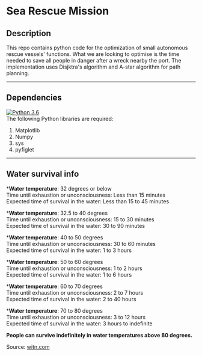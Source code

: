 # Sea Rescue Mission

## Description
This repo contains python code for the optimization of small autonomous rescue vessels' functions. What we are looking to optimise is the time needed to save all people in danger after a wreck nearby the port. The implementation uses Disjktra's algorithm and A-star algorithm for path planning.

***

## Dependencies
[![Python 3.6](https://img.shields.io/badge/python-3.6-blue.svg)](https://www.python.org/downloads/release/python-360/)  
The following Python libraries are required:
1. Matplotlib
2. Numpy
3. sys
4. pyfiglet

***

## Water survival info

*__Water temperature__: 32 degrees or below  
Time until exhaustion or unconsciousness: Less than 15 minutes  
Expected time of survival in the water: Less than 15 to 45 minutes

*__Water temperature__: 32.5 to 40 degrees  
Time until exhaustion or unconsciousness: 15 to 30 minutes  
Expected time of survival in the water: 30 to 90 minutes

*__Water temperature__: 40 to 50 degrees  
Time until exhaustion or unconsciousness: 30 to 60 minutes  
Expected time of survival in the water: 1 to 3 hours

*__Water temperature__: 50 to 60 degrees  
Time until exhaustion or unconsciousness: 1 to 2 hours  
Expected time of survival in the water: 1 to 6 hours

*__Water temperature__: 60 to 70 degrees  
Time until exhaustion or unconsciousness: 2 to 7 hours  
Expected time of survival in the water: 2 to 40 hours

*__Water temperature__: 70 to 80 degrees  
Time until exhaustion or unconsciousness: 3 to 12 hours  
Expected time of survival in the water: 3 hours to indefinite

__People can survive indefinitely in water temperatures above 80 degrees.__

Source: [witn.com](https://www.witn.com/home/headlines/37639264.html?fbclid=IwAR1MX9ILbNpoEvrUhyUFarmyc0c0jeAujIL0o-s3PjkKBo_l_3_jf0T__Fs)
